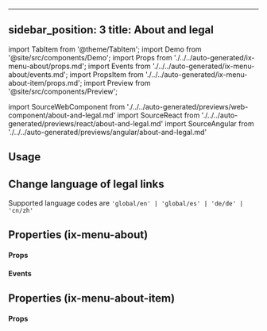 <!--
SPDX-FileCopyrightText: 2022 Siemens AG

SPDX-License-Identifier: MIT
-->

---
sidebar_position: 3
title: About and legal
---

import TabItem from '@theme/TabItem';
import Demo from '@site/src/components/Demo';
import Props from './../../auto-generated/ix-menu-about/props.md';
import Events from './../../auto-generated/ix-menu-about/events.md';
import PropsItem from './../../auto-generated/ix-menu-about-item/props.md';
import Preview from '@site/src/components/Preview';

import SourceWebComponent from './../../auto-generated/previews/web-component/about-and-legal.md'
import SourceReact from './../../auto-generated/previews/react/about-and-legal.md'
import SourceAngular from './../../auto-generated/previews/angular/about-and-legal.md'

## Usage

<Preview name="about-and-legal" height="30rem">
  <TabItem value="javascript">
    <SourceWebComponent />
  </TabItem>
  <TabItem value="react">
    <SourceReact />
  </TabItem>
  <TabItem value="angular">
    <SourceAngular />
  </TabItem>
</Preview>

## Change language of legal links

Supported language codes are `'global/en' | 'global/es' | 'de/de' | 'cn/zh'`

## Properties (ix-menu-about)

#### Props

<Props />

#### Events

<Events />

## Properties (ix-menu-about-item)

#### Props

<PropsItem />
